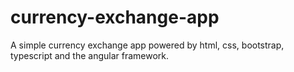 # currency-exchange-app
A simple currency exchange app powered by html, css, bootstrap, typescript and the angular framework.
